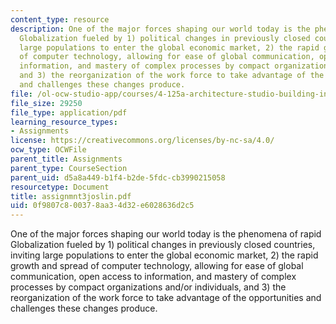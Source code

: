 ```yaml
---
content_type: resource
description: One of the major forces shaping our world today is the phenomena of rapid
  Globalization fueled by 1) political changes in previously closed countries, inviting
  large populations to enter the global economic market, 2) the rapid growth and spread
  of computer technology, allowing for ease of global communication, open access to
  information, and mastery of complex processes by compact organizations and/or individuals,
  and 3) the reorganization of the work force to take advantage of the opportunities
  and challenges these changes produce.
file: /ol-ocw-studio-app/courses/4-125a-architecture-studio-building-in-landscapes-fall-2005/0f9807c800378aa34d32e6028636d2c5_assignmnt3joslin.pdf
file_size: 29250
file_type: application/pdf
learning_resource_types:
- Assignments
license: https://creativecommons.org/licenses/by-nc-sa/4.0/
ocw_type: OCWFile
parent_title: Assignments
parent_type: CourseSection
parent_uid: d5a8a449-b1f4-b2de-5fdc-cb3990215058
resourcetype: Document
title: assignmnt3joslin.pdf
uid: 0f9807c8-0037-8aa3-4d32-e6028636d2c5
---
```

One of the major forces shaping our world today is the phenomena of rapid Globalization fueled by 1) political changes in previously closed countries, inviting large populations to enter the global economic market, 2) the rapid growth and spread of computer technology, allowing for ease of global communication, open access to information, and mastery of complex processes by compact organizations and/or individuals, and 3) the reorganization of the work force to take advantage of the opportunities and challenges these changes produce.